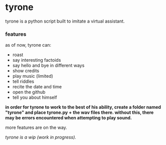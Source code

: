# tyrone
tyrone is a python script built to imitate a virtual assistant.

### features
as of now, tyrone can:
* roast
* say interesting factoids
* say hello and bye in different ways
* show credits
* play music (limited)
* tell riddles
* recite the date and time
* open the github
* tell you about himself

**in order for tyrone to work to the best of his ability, create a folder named "tyrone" and place tyrone.py + the wav files there. without this, there may be errors encountered when attempting to play sound.**

more features are on the way.

*tyrone is a wip (work in progress).*
